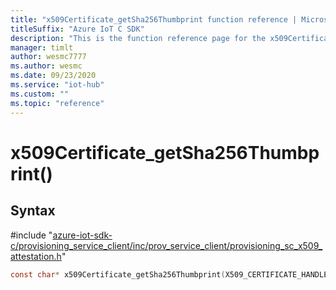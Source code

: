 ```yaml
---                             
title: "x509Certificate_getSha256Thumbprint function reference | Microsoft Docs" 
titleSuffix: "Azure IoT C SDK"            
description: "This is the function reference page for the x509Certificate_getSha256Thumbprint() function in the Azure IoT C SDK. This SDK is used with Azure IoT Hub and Azure IoT Hub Device Provisioning Service"            
manager: timlt                 
author: wesmc7777              
ms.author: wesmc               
ms.date: 09/23/2020                    
ms.service: "iot-hub"             
ms.custom: ""                
ms.topic: "reference"        
---                            
```


# x509Certificate_getSha256Thumbprint()

## Syntax

\#include "[azure-iot-sdk-c/provisioning_service_client/inc/prov_service_client/provisioning_sc_x509_attestation.h](../provisioning-sc-x509-attestation-h.md)"  
```C
const char* x509Certificate_getSha256Thumbprint(X509_CERTIFICATE_HANDLE  MU_IFCOMMA2);
```

